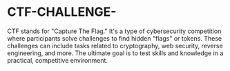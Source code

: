 # CTF-CHALLENGE-
CTF stands for "Capture The Flag." It's a type of cybersecurity competition where participants solve challenges to find hidden "flags" or tokens. These challenges can include tasks related to cryptography, web security, reverse engineering, and more. The ultimate goal is to test skills and knowledge in a practical, competitive environment.
